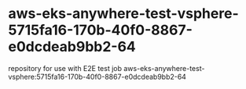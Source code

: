 # aws-eks-anywhere-test-vsphere-5715fa16-170b-40f0-8867-e0dcdeab9bb2-64
repository for use with E2E test job aws-eks-anywhere-test-vsphere:5715fa16-170b-40f0-8867-e0dcdeab9bb2-64

